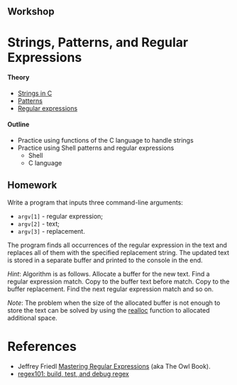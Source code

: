 Workshop
---

# Strings, Patterns, and Regular Expressions

#### Theory

* [Strings in C](c_strings.md)
* [Patterns](patterns.md)
* [Regular expressions](regexes.md)

#### Outline

* Practice using functions of the C language to handle strings
* Practice using Shell patterns and regular expressions
    * Shell
    * C language

## Homework

Write a program that inputs three command-line arguments:

* `argv[1]` - regular expression;
* `argv[2]` - text;
* `argv[3]` - replacement.

The program finds all occurrences of the regular expression in the text and
replaces all of them with the specified replacement string.
The updated text is stored in a separate buffer and printed to the console in the end.

_Hint_: Algorithm is as follows. Allocate a buffer for the new text. Find a regular expression
match. Copy to the buffer text before match. Copy to the buffer replacement. Find the next
regular expression match and so on.

_Note_: The problem when the size of the allocated buffer is not enough to store the text
can be solved by using the [realloc](https://man7.org/linux/man-pages/man3/realloc.3p.html)
function to allocated additional space.

# References

* Jeffrey Friedl [Mastering Regular Expressions](http://regex.info/book.html) (aka The Owl Book).
* [regex101: build, test, and debug regex](https://regex101.com)
